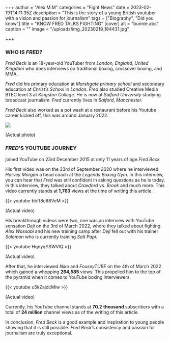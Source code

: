 +++
author = "Alex M.M"
categories = "Fight News"
date = 2023-02-19T14:11:35Z
description = "This is the story of a young British youtuber with a vision and passion for journalism"
tags = ["Biography", "Did you know"]
title = "KNOW FRED TALKS FIGHTING"
[cover]
alt = "bunnie abc"
caption = ""
image = "/uploads/img_20230219_184431.jpg"

+++
### WHO IS _FRED?_

_Fred Beck_ is an 18-year-old YouTuber from _London, England, United Kingdom_ who does interviews on traditional boxing, crossover boxing, and MMA.

_Fred_ did his primary education at _Marshgate primary school_ and secondary education at _Christ’s School_ in _London_. _Fred_ also studied Creative Media BTEC level 3 at _Kingston College_. He is now at _Salford University_ studying broadcast journalism. _Fred_ currently lives in _Salford, Manchester._

_Fred Beck_ also worked as a pot wash at a restaurant before his Youtube career kicked off, this was around January 2022.

![](/uploads/img_20230219_184322.jpg)

(Actual photo)

### _FRED_’S YOUTUBE JOURNEY

joined YouTube on 23rd December 2015 at only 11 years of age._Fred Beck_

His first video was on the 23rd of September 2020 where he interviewed _Harvey Morgan_ a head coach at the _Legends Boxing Gym_. In this interview, you can hear that _Fred_ was still confident in asking questions as he is today. In this interview, they talked about _Crawford_ vs. _Brook_ and much more. This video currently stands at **1,763** views at the time of writing this article.

{{< youtube bbff8c68VeM >}}

(Actual video)

His breakthrough videos were two, one was an interview with YouTube sensation _Deji_ on the 3rd of March 2022, where they talked about fighting _Alex Wassabi_ and his new training camp after _Deji_ fell out with his trainer _Solomon_ who is currently training _Salt Papi_.

{{< youtube HqnyqYSWVlQ >}}

(Actual video)

After that, he interviewed _Niko_ and _FouseyTUBE_ on the 4th of March 2022 which gained a whopping **264,585** views. This propelled him to the top of the pyramid when it comes to YouTube boxing interviewers.

{{< youtube u5kZajdcMiw >}}

(Actual video)

Currently, his YouTube channel stands at **70.2** **thousand** subscribers with a total of **24 million** channel views as of the writing of this article.

In conclusion, _Fred Beck_ is a good example and inspiration to young people showing that it is still possible. _Fred Beck_’s consistency and passion for journalism are truly exceptional.